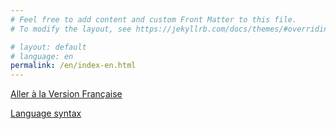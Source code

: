 ```yaml
---
# Feel free to add content and custom Front Matter to this file.
# To modify the layout, see https://jekyllrb.com/docs/themes/#overriding-theme-defaults

# layout: default
# language: en
permalink: /en/index-en.html
---
```

<a href=" /index.html">Aller à la Version Française </a>

[Language syntax](/language-syntax.html)



